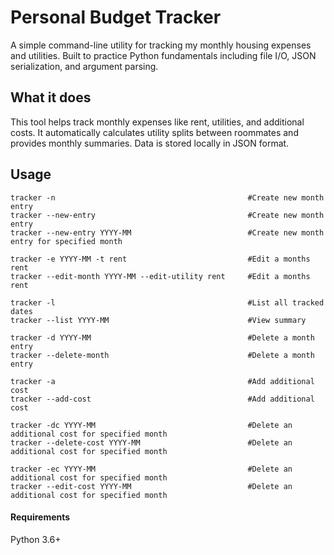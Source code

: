 # Personal Budget Tracker

A simple command-line utility for tracking my monthly housing expenses and utilities. Built to practice Python fundamentals including file I/O, JSON serialization, and argument parsing. 

## What it does

This tool helps track monthly expenses like rent, utilities, and additional costs. It automatically calculates utility splits between roommates and provides monthly summaries. Data is stored locally in JSON format.

## Usage

  ```
  tracker -n                                           #Create new month entry
  tracker --new-entry                                  #Create new month entry
  tracker --new-entry YYYY-MM                          #Create new month entry for specified month
  ```
  
  ```
  tracker -e YYYY-MM -t rent                           #Edit a months rent  
  tracker --edit-month YYYY-MM --edit-utility rent     #Edit a months rent
  ```
  
  ```
  tracker -l                                           #List all tracked dates
  tracker --list YYYY-MM                               #View summary
  ```
  
  ```
  tracker -d YYYY-MM                                   #Delete a month entry 
  tracker --delete-month                               #Delete a month entry
  ```
  
  ```
  tracker -a                                           #Add additional cost 
  tracker --add-cost                                   #Add additional cost
  ``` 

  ```
  tracker -dc YYYY-MM                                  #Delete an additional cost for specified month
  tracker --delete-cost YYYY-MM                        #Delete an additional cost for specified month
  ```       

   ```
  tracker -ec YYYY-MM                                  #Delete an additional cost for specified month
  tracker --edit-cost YYYY-MM                          #Delete an additional cost for specified month
  ```        


#### Requirements

Python 3.6+
